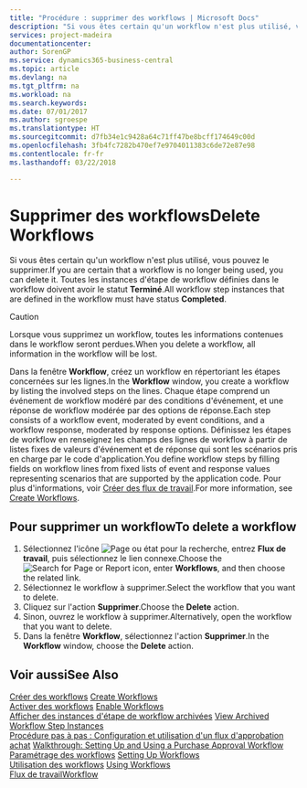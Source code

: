 ```yaml
---
title: "Procédure : supprimer des workflows | Microsoft Docs"
description: "Si vous êtes certain qu'un workflow n'est plus utilisé, vous pouvez le supprimer. Toutes les instances d'étape de workflow définies dans le workflow doivent avoir le statut **Terminé**."
services: project-madeira
documentationcenter: 
author: SorenGP
ms.service: dynamics365-business-central
ms.topic: article
ms.devlang: na
ms.tgt_pltfrm: na
ms.workload: na
ms.search.keywords: 
ms.date: 07/01/2017
ms.author: sgroespe
ms.translationtype: HT
ms.sourcegitcommit: d7fb34e1c9428a64c71ff47be8bcff174649c00d
ms.openlocfilehash: 3fb4fc7282b470ef7e9704011383c6de72e87e98
ms.contentlocale: fr-fr
ms.lasthandoff: 03/22/2018

---
```

# <a name="delete-workflows"></a><span data-ttu-id="4c50f-104">Supprimer des workflows</span><span class="sxs-lookup"><span data-stu-id="4c50f-104">Delete Workflows</span></span>
<span data-ttu-id="4c50f-105">Si vous êtes certain qu'un workflow n'est plus utilisé, vous pouvez le supprimer.</span><span class="sxs-lookup"><span data-stu-id="4c50f-105">If you are certain that a workflow is no longer being used, you can delete it.</span></span> <span data-ttu-id="4c50f-106">Toutes les instances d'étape de workflow définies dans le workflow doivent avoir le statut **Terminé**.</span><span class="sxs-lookup"><span data-stu-id="4c50f-106">All workflow step instances that are defined in the workflow must have status **Completed**.</span></span>  

> [!CAUTION]  
>  <span data-ttu-id="4c50f-107">Lorsque vous supprimez un workflow, toutes les informations contenues dans le workflow seront perdues.</span><span class="sxs-lookup"><span data-stu-id="4c50f-107">When you delete a workflow, all information in the workflow will be lost.</span></span>  

 <span data-ttu-id="4c50f-108">Dans la fenêtre **Workflow**, créez un workflow en répertoriant les étapes concernées sur les lignes.</span><span class="sxs-lookup"><span data-stu-id="4c50f-108">In the **Workflow** window, you create a workflow by listing the involved steps on the lines.</span></span> <span data-ttu-id="4c50f-109">Chaque étape comprend un événement de workflow modéré par des conditions d'événement, et une réponse de workflow modérée par des options de réponse.</span><span class="sxs-lookup"><span data-stu-id="4c50f-109">Each step consists of a workflow event, moderated by event conditions, and a workflow response, moderated by response options.</span></span> <span data-ttu-id="4c50f-110">Définissez les étapes de workflow en renseignez les champs des lignes de workflow à partir de listes fixes de valeurs d'événement et de réponse qui sont les scénarios pris en charge par le code d'application.</span><span class="sxs-lookup"><span data-stu-id="4c50f-110">You define workflow steps by filling fields on workflow lines from fixed lists of event and response values representing scenarios that are supported by the application code.</span></span> <span data-ttu-id="4c50f-111">Pour plus d'informations, voir [Créer des flux de travail](across-how-to-create-workflows.md).</span><span class="sxs-lookup"><span data-stu-id="4c50f-111">For more information, see [Create Workflows](across-how-to-create-workflows.md).</span></span>  

## <a name="to-delete-a-workflow"></a><span data-ttu-id="4c50f-112">Pour supprimer un workflow</span><span class="sxs-lookup"><span data-stu-id="4c50f-112">To delete a workflow</span></span>  
1.  <span data-ttu-id="4c50f-113">Sélectionnez l'icône ![Page ou état pour la recherche](media/ui-search/search_small.png "icône Page ou état pour la recherche"), entrez **Flux de travail**, puis sélectionnez le lien connexe.</span><span class="sxs-lookup"><span data-stu-id="4c50f-113">Choose the ![Search for Page or Report](media/ui-search/search_small.png "Search for Page or Report icon") icon, enter **Workflows**, and then choose the related link.</span></span>  
2.  <span data-ttu-id="4c50f-114">Sélectionnez le workflow à supprimer.</span><span class="sxs-lookup"><span data-stu-id="4c50f-114">Select the workflow that you want to delete.</span></span>  
3.  <span data-ttu-id="4c50f-115">Cliquez sur l'action **Supprimer**.</span><span class="sxs-lookup"><span data-stu-id="4c50f-115">Choose the **Delete** action.</span></span>  
4.  <span data-ttu-id="4c50f-116">Sinon, ouvrez le workflow à supprimer.</span><span class="sxs-lookup"><span data-stu-id="4c50f-116">Alternatively, open the workflow that you want to delete.</span></span>  
5.  <span data-ttu-id="4c50f-117">Dans la fenêtre **Workflow**, sélectionnez l'action **Supprimer**.</span><span class="sxs-lookup"><span data-stu-id="4c50f-117">In the **Workflow** window, choose the **Delete** action.</span></span>  

## <a name="see-also"></a><span data-ttu-id="4c50f-118">Voir aussi</span><span class="sxs-lookup"><span data-stu-id="4c50f-118">See Also</span></span>  
 <span data-ttu-id="4c50f-119">[Créer des workflows](across-how-to-create-workflows.md) </span><span class="sxs-lookup"><span data-stu-id="4c50f-119">[Create Workflows](across-how-to-create-workflows.md) </span></span>  
 <span data-ttu-id="4c50f-120">[Activer des workflows](across-how-to-enable-workflows.md) </span><span class="sxs-lookup"><span data-stu-id="4c50f-120">[Enable Workflows](across-how-to-enable-workflows.md) </span></span>  
 <span data-ttu-id="4c50f-121">[Afficher des instances d'étape de workflow archivées](across-how-to-view-archived-workflow-step-instances.md) </span><span class="sxs-lookup"><span data-stu-id="4c50f-121">[View Archived Workflow Step Instances](across-how-to-view-archived-workflow-step-instances.md) </span></span>  
 <span data-ttu-id="4c50f-122">[Procédure pas à pas : Configuration et utilisation d'un flux d'approbation achat](walkthrough-setting-up-and-using-a-purchase-approval-workflow.md) </span><span class="sxs-lookup"><span data-stu-id="4c50f-122">[Walkthrough: Setting Up and Using a Purchase Approval Workflow](walkthrough-setting-up-and-using-a-purchase-approval-workflow.md) </span></span>  
 <span data-ttu-id="4c50f-123">[Paramétrage des workflows](across-set-up-workflows.md) </span><span class="sxs-lookup"><span data-stu-id="4c50f-123">[Setting Up Workflows](across-set-up-workflows.md) </span></span>  
 <span data-ttu-id="4c50f-124">[Utilisation des workflows](across-use-workflows.md) </span><span class="sxs-lookup"><span data-stu-id="4c50f-124">[Using Workflows](across-use-workflows.md) </span></span>  
 [<span data-ttu-id="4c50f-125">Flux de travail</span><span class="sxs-lookup"><span data-stu-id="4c50f-125">Workflow</span></span>](across-workflow.md)   

